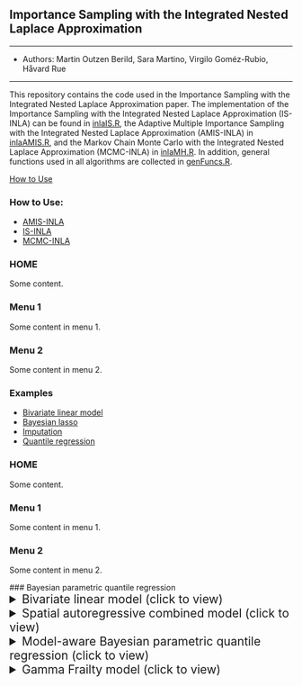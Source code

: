 <h2>Importance Sampling with the Integrated Nested Laplace Approximation</h2>

------
* Authors: Martin Outzen Berild, Sara Martino, Virgilo Goméz-Rubio, Håvard Rue
------

This repository contains the code used in the Importance Sampling with the Integrated Nested Laplace Approximation paper. The implementation of the Importance Sampling with the Integrated Nested Laplace Approximation (IS-INLA) can be found in <a href="https://github.com/berild/inla-mc/blob/master/inlaIS.R">inlaIS.R</a>, the Adaptive Multiple Importance Sampling with the Integrated Nested Laplace Approximation (AMIS-INLA) in <a href="https://github.com/berild/inla-mc/blob/master/inlaAMIS.R">inlaAMIS.R</a>, and the Markov Chain Monte Carlo with the Integrated Nested Laplace Approximation (MCMC-INLA) in <a href="https://github.com/berild/inla-mc/blob/master/inlaMH.R">inlaMH.R</a>. In addition, general functions used in all algorithms are collected in <a href="https://github.com/berild/inla-mc/blob/master/genFuncs.R">genFuncs.R</a>. 

<a href="#howto">How to Use</a>


<h3 id "howto"> How to Use:</h3>

<ul class="nav nav-pills nav-justified">
  <li class="active"><a data-toggle="pill" href="#amis">AMIS-INLA</a></li>
  <li><a data-toggle="pill" href="#is">IS-INLA</a></li>
  <li><a data-toggle="pill" href="#mcmc">MCMC-INLA</a></li>
</ul>


<div class="tab-content">
  <div id="amis" class="tab-pane fade in active">
    <h3>HOME</h3>
    <p>Some content.</p>
  </div>
  <div id="is" class="tab-pane fade">
    <h3>Menu 1</h3>
    <p>Some content in menu 1.</p>
  </div>
  <div id="mcmc" class="tab-pane fade">
    <h3>Menu 2</h3>
    <p>Some content in menu 2.</p>
  </div>
</div>



<h3 id="examples">Examples</h3>

<ul class="nav nav-pills nav-justified">
  <li class="active"><a data-toggle="pill" href="#toy">Bivariate linear model</a></li>
  <li><a data-toggle="pill" href="#lasso">Bayesian lasso</a></li>
  <li><a data-toggle="pill" href="#missing">Imputation</a></li>
  <li><a data-toggle="pill" href="#pqr">Quantile regression</a></li>
</ul>


<div class="tab-content">
  <div id="toy" class="tab-pane fade in active">
    <h3>HOME</h3>
    <p>Some content.</p>
  </div>
  <div id="lasso" class="tab-pane fade">
    <h3>Menu 1</h3>
    <p>Some content in menu 1.</p>
  </div>
  <div id="missing" class="tab-pane fade">
    <h3>Menu 2</h3>
    <p>Some content in menu 2.</p>
  </div>
  <div id="pqr" class="tab-pane fade">
    ### Bayesian parametric quantile regression
  </div>
</div>

<details>
  <summary id="blm" style ="cursor: pointer; font-size: 1.5em;">Bivariate linear model (click to view)</summary>
  
To apply the combined methods on the bivariate linear model, run the <a href="https://github.com/berild/master-thesis-code/blob/master/toy/toy.R">toy/toy.R</a> script. The functions for each algorithm is presented in <a href="https://github.com/berild/master-thesis-code/blob/master/toy/amis_w_inla.R">toy/amis_w_inla.R</a>, <a href="https://github.com/berild/master-thesis-code/blob/master/toy/is_w_inla.R">toy/is_w_inla.R</a>, and <a href="https://github.com/berild/master-thesis-code/blob/master/toy/mcmc_w_inla.R">toy/mcmc_w_inla.R</a>. General functions used in the algorithms, plotting, and evaluation is given in <a href="https://github.com/berild/master-thesis-code/blob/master/toy/general_functions.R">toy/general_functions.R</a>. Result of our simulation is given with <a href="https://git-lfs.github.com/">git-lfs</a> in <a href="https://github.com/berild/master-thesis-code/tree/master/sims/toy">sims</a> and use <a href="https://github.com/berild/master-thesis-code/blob/master/toy/plot_toy.R">plot_toy.R</a> to replicate our plots.

  <h4>Result</h4>
  <h5>Univariate posterior marginals </h5>
  <img src="https://imgur.com/jkNOmGi.png"
       alt="univariate posterior marginals bivariate linear model"
       style="width: 70%; display: block; margin-left: auto; margin-right: auto;" /> 
  <h5>Bivariate posterior marginals</h5>
  <img src="https://imgur.com/L3M5qkU.png"
       alt="bivariate posterior marginals bivariate linear model"
       style="width: 70%; display: block; margin-left: auto; margin-right: auto;" /> 
  <h5>Adaptation with importance sampling algorithms</h5>
  <img src="https://i.imgur.com/lF5zuHX.png"
       alt="AMIS w/ INLA and IS w/ INLA adaptation"
       style="width: 70%; display: block; margin-left: auto; margin-right: auto;" /> 
  <h5>Trace plots MCMC</h5>
  <img src="https://imgur.com/bDNpEz0.png"
       alt="MCMC w/ INLA trace plot"
       style="width: 70%; display: block; margin-left: auto; margin-right: auto;" /> 
  </details>


<details>
  <summary id="bl" style ="cursor: pointer; font-size: 1.5em;">Spatial autoregressive combined model (click to view)</summary>
  
To apply the combined methods on the Spatial autoregressive combined model, run the <a href="https://github.com/berild/master-thesis-code/blob/master/sem/sem.R">sem/sem.R</a> script. The functions for each algorithm is presented in <a href="https://github.com/berild/master-thesis-code/blob/master/sem/amis_w_inla.R">sem/amis_w_inla.R</a>, <a href="https://github.com/berild/master-thesis-code/blob/master/sem/is_w_inla.R">sem/is_w_inla.R</a>, and <a href="https://github.com/berild/master-thesis-code/blob/master/sem/mcmc_w_inla.R">sem/mcmc_w_inla.R</a>. General functions used in the algorithms, plotting, and evaluation is given in <a href="https://github.com/berild/master-thesis-code/blob/master/sem/general_functions.R">sem/general_functions.R</a>. Result of our simulation is given with <a href="https://git-lfs.github.com/">git-lfs</a> in <a href="https://github.com/berild/master-thesis-code/tree/master/sims/sem">sims/sem</a> and use <a href="https://github.com/berild/master-thesis-code/blob/master/sem/plot_sem.R">sem/sem/plot_sem.R</a> to replicate our plots.

<h5>Election turnover in Italy 2001</h5>
<img src="https://imgur.com/1gbfjKI.png"
     alt="Election turnover Italy 2001"
     style="width: 40%; display: block; margin-left: auto; margin-right: auto;" /> 

<h5>GDP per capita Italy 1997</h5>
<img src="https://imgur.com/HsuMk6o.png"
     alt="GDP per capita Italy 1997"
     style="width: 40%; display: block; margin-left: auto; margin-right: auto;" />
     
<h4>Result</h4>
  
  
| Parameter |    MCMC    |  IS w/INLA | AMIS w/INLA|
|:---------:|:----------:|:----------:|------------|
| Intercept | 5.76(2.34) | 6.17(2.46) | 6.11(2.42) |
| GDPPCAP   | 1.75(0.59) | 1.84(0.61) | 1.83(0.61) |
|   &rho;   | 0.86(0.04) | 0.84(0.07) | 0.84(0.07) |
|  &lambda; | 0.21(0.11) | 0.25(0.13) | 0.24(0.13) |
|    &tau;  | 0.26(0.02) | 0.26(0.02) | 0.26(0.02) |

<h5>Posterior marginals of parameters in SAC model</h5>
<img src="https://imgur.com/iy7XWiR.png"
     alt="SAC posterior marginals IS w/ INLA, AMIS w/ INLA and MCMC"
     style="width: 70%; display: block; margin-left: auto; margin-right: auto;" /> 
     
<img src="https://imgur.com/KYjqWMO.png"
     alt="SAC posterior marginals MCMC w/ INLA and AMIS w/ INLA"
     style="width: 70%; display: block; margin-left: auto; margin-right: auto;" /> 

</details>


<details>
  <summary id="mc" style ="cursor: pointer; font-size: 1.5em;">Model-aware Bayesian parametric quantile regression (click to view)</summary>
    
 To apply the combined methods for Bayesian parametric quantile regression, run the <a href="https://github.com/berild/master-thesis-code/blob/master/PQR/pqr.R">PQR/pqr.R</a> script. The functions for each algorithm is presented in <a href="https://github.com/berild/master-thesis-code/blob/master/PQR/amis_w_inla.R">PQR/amis_w_inla.R</a>, <a href="https://github.com/berild/master-thesis-code/blob/master/PQR/is_w_inla.R">PQR/is_w_inla.R</a>, and <a href="https://github.com/berild/master-thesis-code/blob/master/PQR/mcmc_w_inla.R">PQR/mcmc_w_inla.R</a>. General functions used in the algorithms, plotting, and evaluation is given in <a href="https://github.com/berild/master-thesis-code/blob/master/PQR/general_functions.R">PQR/general_functions.R</a>. Result of our simulation is given with <a href="https://git-lfs.github.com/">git-lfs</a> in <a href="https://github.com/berild/master-thesis-code/tree/master/sims/pqr">sims/pqr</a> and use <a href="https://github.com/berild/master-thesis-code/blob/master/PQR/plot_pqr.R">PQR/plot_pqr.R</a> to replicate our plots.   
  
<h4>Result</h4>

<h5> Simulated datasets Bayesian PQR </h5>
<img src="https://imgur.com/BoBSs3s.png"
     alt="Simulated dataset Bayesian PQR"
     style="width: 70%; display: block; margin-left: auto; margin-right: auto;" />
<h5> RW2 model Bayesian PQR</h5>     
<img src="https://imgur.com/Tqy3wa5.png"
     alt="RW2 model Bayesian PQR"
     style="width: 70%; display: block; margin-left: auto; margin-right: auto;" /> 
<h5>Gamma Bayesian PQR</h5>
<img src="https://imgur.com/84qFSfP.png"
     alt="Gamma Bayesian PQR"
     style="width: 70%; display: block; margin-left: auto; margin-right: auto;" /> 
</details>


<details>
  <summary id="sem" style ="cursor: pointer; font-size: 1.5em;">Gamma Frailty model (click to view)</summary>
  
   To apply the AMIS with INLA method on Gamma frailty models, run the <a href="https://github.com/berild/master-thesis-code/blob/master/survival/frailty.R">survival/frailty.R</a> script. The functions in the AMIS w/ INLA algorithm is presented in <a href="https://github.com/berild/project-thesis/blob/master/sem/sem_amis_w_inla.R">survival/frailty_amis_w_inla.R</a>. href="https://github.com/berild/master-thesis-code/blob/master/survival/frailty_general_functions.R">survival/frailty_general_functions.R</a>. Result of our simulation is given with <a href="https://git-lfs.github.com/">git-lfs</a> in <a href="https://github.com/berild/master-thesis-code/tree/master/sims/frailty">sims/frailty</a> and use <a href="https://github.com/berild/master-thesis-code/blob/master/survival/plot_frailty.R">survival/plot_frailty.R</a> to replicate our plots.   

<h4>Result</h4>
<h5>Posterior marginals Gamma frailty model 4 clusters</h5>
<img src="https://imgur.com/VE04gLY.png"
     alt="Spatial Econometric Model"
     style="width: 70%; display: block; margin-left: auto; margin-right: auto;" /> 
<h5>Posterior mean and the 0.025 and 0.975 quantiles of log frailty with 4 clusters</h5>     
<img src="https://imgur.com/fN56z1d.png"
     alt="Spatial Econometric Model"
     style="width: 70%; display: block; margin-left: auto; margin-right: auto;" /> 
<h5>Posterior marginals Gamma frailty model 20 clusters</h5>
<img src="https://imgur.com/4s7hcLN.png"
     alt="Spatial Econometric Model"
     style="width: 70%; display: block; margin-left: auto; margin-right: auto;" /> 
<h5>Posterior mean and the 0.025 and 0.975 quantiles of log frailty with 20 clusters</h5>  
<img src="https://imgur.com/8wtbwXc.png"
     alt="Spatial Econometric Model"
     style="width: 70%; display: block; margin-left: auto; margin-right: auto;" /> 
</details>

